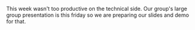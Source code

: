 This week wasn't too productive on the technical side. Our group's large
group presentation is this friday so we are preparing our slides and demo
for that.
